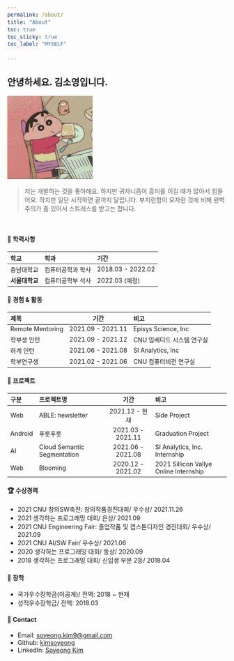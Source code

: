 ```yaml
---
permalink: /about/
title: "About"
toc: true
toc_sticky: true
toc_label: "MYSELF"

---
```


## 안녕하세요. 김소영입니다.

![image](/assets/images/bio-photo_2.jpg)


> 저는 개발하는 것을 좋아해요. 하지만 귀차니즘이 흥미를 이길 때가 많아서 힘들어요.
하지만 일단 시작하면 끝까지 달립니다.
부지런함이 모자란 것에 비해 완벽주의가 좀 있어서 스트레스를 받고는 합니다.


<br>

#### 🏫 학력사항

|    학교    |     학과         |       기간        |
| :-------- | :-------------- | :--------------- |
| 충남대학교 | 컴퓨터공학과 학사 | 2018.03 - 2022.02 |
| **서울대학교** | 컴퓨터공학부 석사 | 2022.03 (예정) |


#### 📝 경험 & 활동

| 제목            |       기간        | 비고                    |
| :-------------- | :--------------: | :---------------------- |
|Remote Mentoring |2021.09 - 2021.11 |Episys Science, Inc      |
|학부생 인턴       |2021.09 - 2021.12 |CNU 임베디드 시스템 연구실 |
|하계 인턴         |2021.06 - 2021.08 |SI Analytics, Inc        |
|학부연구생        |2021.02 - 2021.06 |CNU 컴퓨터비전 연구실      |


#### 📓 프로젝트

|  구분  | 프로젝트명                   |       기간        | 비고                          |
|:----   |:-------------------------- | :---------------: | :---------------------------- |
|Web     |ABLE: newsletter            | 2021.12 - 현재    | Side Project                  |
|Android |푸릇푸릇                     | 2021.03 - 2021.11 | Graduation Project            |
|AI      |Cloud Semantic Segmentation | 2021.06 - 2021.08 | SI Analytics, Inc. Internship |
|Web     |Blooming                    | 2020.12 - 2021.02 | 2021 Sillicon Vallye Online Internship |

<!-- 프로젝트 상세 내용은 [여기서]() 확인할 수 있습니다! -->


#### 🏆 수상경력

- 2021 CNU 창의SW축전: 창의작품경진대회/ 우수상/ 2021.11.26
- 2021 생각하는 프로그래밍 대회/ 은상/ 2021.09
- 2021 CNU Engineering Fair: 졸업작품 및 캡스톤디자인 경진대회/ 우수상/ 2021.09
- 2021 CNU AI/SW Fair/ 우수상/ 2021.06
- 2020 생각하는 프로그래밍 대회/ 동상/ 2020.09
- 2018 생각하는 프로그래밍 대회/ 신입생 부문 2등/ 2018.04


#### 🏅 장학

- 국가우수장학금(이공계)/ 전액: 2018 ~ 현재
- 성적우수장학금/ 전액: 2018.03


#### 🔗 Contact
- Email: [soyeong.kim9@gmail.com](mailto:soyeong.kim9@gmail.com)
- Github: [kimsoyeong](https://github.com/kimsoyeong)
- LinkedIn: [Soyeong Kim](https://www.linkedin.com/in/soyeong-kim/)